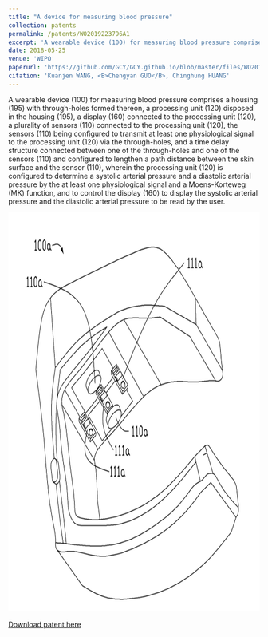 ```yaml
---
title: "A device for measuring blood pressure"
collection: patents
permalink: /patents/WO2019223796A1
excerpt: 'A wearable device (100) for measuring blood pressure comprises a housing (195) with through-holes formed thereon, a processing unit (120) disposed in the housing (195), a display (160) connected to the processing unit (120), a plurality of sensors (110) connected to the processing unit (120), the sensors (110) being configured to transmit at least one physiological signal to the processing unit (120) via the through-holes, and a time delay structure connected between one of the through-holes and one of the sensors (110) and configured to lengthen a path distance between the skin surface and the sensor (110), wherein the processing unit (120) is configured to determine a systolic arterial pressure and a diastolic arterial pressure by the at least one physiological signal and a Moens-Korteweg (MK) function, and to control the display (160) to display the systolic arterial pressure and the diastolic arterial pressure to be read by the user.'
date: 2018-05-25
venue: 'WIPO'
paperurl: 'https://github.com/GCY/GCY.github.io/blob/master/files/WO2019223796A1.pdf'
citation: 'Kuanjen WANG, <B>Chengyan GUO</B>, Chinghung HUANG'
---
```


A wearable device (100) for measuring blood pressure comprises a housing (195) with through-holes formed thereon, a processing unit (120) disposed in the housing (195), a display (160) connected to the processing unit (120), a plurality of sensors (110) connected to the processing unit (120), the sensors (110) being configured to transmit at least one physiological signal to the processing unit (120) via the through-holes, and a time delay structure connected between one of the through-holes and one of the sensors (110) and configured to lengthen a path distance between the skin surface and the sensor (110), wherein the processing unit (120) is configured to determine a systolic arterial pressure and a diastolic arterial pressure by the at least one physiological signal and a Moens-Korteweg (MK) function, and to control the display (160) to display the systolic arterial pressure and the diastolic arterial pressure to be read by the user.

<p align="center">
    <img src="/res/patent/pre-ac.png" width="800" height="800">
</p>

[Download patent here](https://github.com/GCY/GCY.github.io/blob/master/files/WO2019223796A1.pdf)

